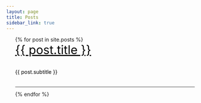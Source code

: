 ```yaml
---
layout: page
title: Posts
sidebar_link: true
---
```


<ul style="list-style-type: none;">
{% for post in site.posts %}
<li style = "border-bottom: 2px solid #999; margin-bottom: 10px;">
    <a href="{{ post.url }}" style="text-decoration: none; font-size: 2rem; color: black;">  
      <span style="text-decoration: underline;">{{ post.title }}</span>
    </a>
    <br>
    <br>
     <p class="message"> <a href="{{ post.url }}" style="text-decoration: none; color: black;">{{ post.subtitle }} </a></p>
    <br>
</li>
{% endfor %}
</ul>

